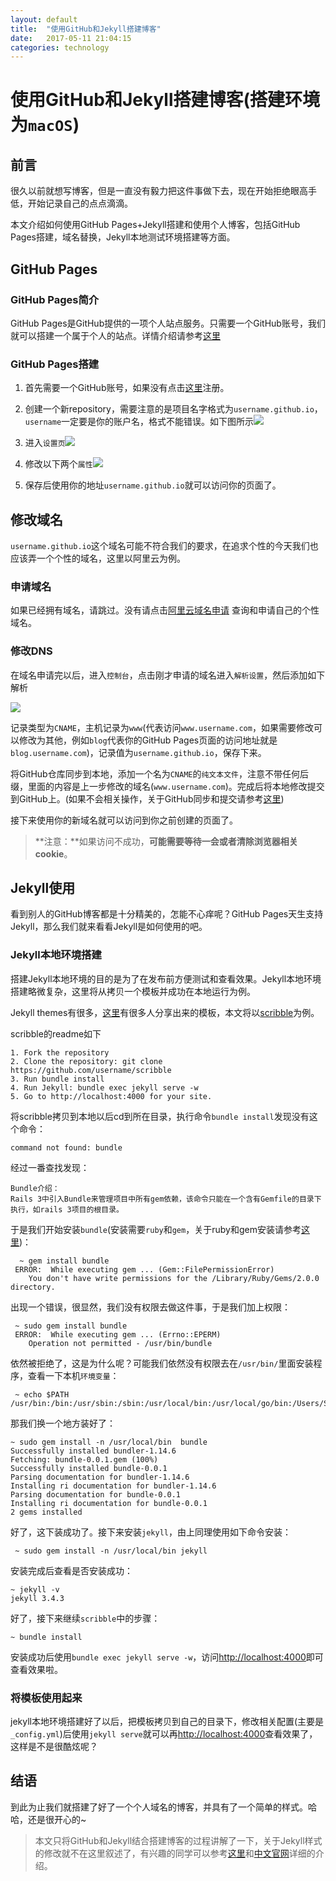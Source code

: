 ```yaml
---
layout: default
title:  "使用GitHub和Jekyll搭建博客"
date:   2017-05-11 21:04:15
categories: technology
---
```


# 使用GitHub和Jekyll搭建博客(搭建环境为`macOS`)
## 前言

很久以前就想写博客，但是一直没有毅力把这件事做下去，现在开始拒绝眼高手低，开始记录自己的点点滴滴。  

本文介绍如何使用GitHub Pages+Jekyll搭建和使用个人博客，包括GitHub Pages搭建，域名替换，Jekyll本地测试环境搭建等方面。  

## GitHub Pages

### GitHub Pages简介
GitHub Pages是GitHub提供的一项个人站点服务。只需要一个GitHub账号，我们就可以搭建一个属于个人的站点。详情介绍请参考[这里](https://pages.github.com/)

### GitHub Pages搭建
1. 首先需要一个GitHub账号，如果没有点击[这里](https://github.com/)注册。

2. 创建一个新repository，需要注意的是项目名字格式为`username.github.io`，`username`一定要是你的账户名，格式不能错误。如下图所示![](/images/technology/使用GitHub和Jekyll搭建博客/1.jpeg)

3. 进入`设置页`![](/images/technology/使用GitHub和Jekyll搭建博客/2.jpeg)  
  
4. 修改以下两个`属性`![](/images/technology/使用GitHub和Jekyll搭建博客/3.jpeg)

5. 保存后使用你的地址`username.github.io`就可以访问你的页面了。

## 修改域名

`username.github.io`这个域名可能不符合我们的要求，在追求个性的今天我们也应该弄一个个性的域名，这里以阿里云为例。
  
### 申请域名

如果已经拥有域名，请跳过。没有请点击[阿里云域名申请](https://wanwang.aliyun.com/?utm_medium=text&utm_source=bdbrandww&utm_campaign=bdbrand&utm_content=se_103066) 查询和申请自己的个性域名。 
 
### 修改DNS
在域名申请完以后，进入`控制台`，点击刚才申请的域名进入`解析设置`，然后添加如下解析  

![](/images/technology/使用GitHub和Jekyll搭建博客/4.jpeg)  

记录类型为`CNAME`，主机记录为`www`(代表访问`www.username.com`，如果需要修改可以修改为其他，例如`blog`代表你的GitHub Pages页面的访问地址就是`blog.username.com`)，记录值为`username.github.io`，保存下来。  

将GitHub仓库同步到本地，添加一个名为`CNAME`的`纯文本文件`，注意不带任何后缀，里面的内容是上一步修改的域名(`www.username.com`)。完成后将本地修改提交到GitHub上。(如果不会相关操作，关于GitHub同步和提交请参考[这里](http://www.cnblogs.com/tinyphp/p/5025311.html))  

接下来使用你的新域名就可以访问到你之前创建的页面了。

> **注意：**如果访问不成功，**可能需要等待一会或者清除浏览器相关cookie**。

## Jekyll使用

看到别人的GitHub博客都是十分精美的，怎能不心痒呢？GitHub Pages天生支持Jekyll，那么我们就来看看Jekyll是如何使用的吧。

### Jekyll本地环境搭建

搭建Jekyll本地环境的目的是为了在发布前方便测试和查看效果。Jekyll本地环境搭建略微复杂，这里将从拷贝一个模板并成功在本地运行为例。

Jekyll themes有很多，[这里](http://jekyllthemes.org/)有很多人分享出来的模板，本文将以[scribble](https://github.com/muan/scribble)为例。

scribble的readme如下  

```sequence 
1. Fork the repository      
2. Clone the repository: git clone https://github.com/username/scribble
3. Run bundle install
4. Run Jekyll: bundle exec jekyll serve -w
5. Go to http://localhost:4000 for your site.
```
将scribble拷贝到本地以后cd到所在目录，执行命令`bundle install`发现没有这个命令：

```
command not found: bundle
```
经过一番查找发现：

```
Bundle介绍：
Rails 3中引入Bundle来管理项目中所有gem依赖，该命令只能在一个含有Gemfile的目录下执行，如rails 3项目的根目录。
```
于是我们开始安装`bundle`(安装需要`ruby`和`gem`，关于ruby和gem安装请参考[这里](http://www.cnblogs.com/daguo/p/4097263.html))：

```
  ~ gem install bundle
 ERROR:  While executing gem ... (Gem::FilePermissionError)
    You don't have write permissions for the /Library/Ruby/Gems/2.0.0 directory.

```
出现一个错误，很显然，我们没有权限去做这件事，于是我们加上权限：

```
 ~ sudo gem install bundle
 ERROR:  While executing gem ... (Errno::EPERM)
    Operation not permitted - /usr/bin/bundle
```
依然被拒绝了，这是为什么呢？可能我们依然没有权限去在`/usr/bin/`里面安装程序，查看一下本机`环境变量`：

```
 ~ echo $PATH
/usr/bin:/bin:/usr/sbin:/sbin:/usr/local/bin:/usr/local/go/bin:/Users/Skifary/Go/bin:/Users/Skifary/.rvm/bin
```

那我们换一个地方装好了：

```
~ sudo gem install -n /usr/local/bin  bundle
Successfully installed bundler-1.14.6
Fetching: bundle-0.0.1.gem (100%)
Successfully installed bundle-0.0.1
Parsing documentation for bundler-1.14.6
Installing ri documentation for bundler-1.14.6
Parsing documentation for bundle-0.0.1
Installing ri documentation for bundle-0.0.1
2 gems installed
```
好了，这下装成功了。接下来安装`jekyll`，由上同理使用如下命令安装：

```
 ~ sudo gem install -n /usr/local/bin jekyll
```
安装完成后查看是否安装成功：

```
~ jekyll -v
jekyll 3.4.3
```
好了，接下来继续`scribble`中的步骤：

```
~ bundle install
```
安装成功后使用`bundle exec jekyll serve -w`，访问[http://localhost:4000](http://localhost:4000)即可查看效果啦。

### 将模板使用起来

jekyll本地环境搭建好了以后，把模板拷贝到自己的目录下，修改相关配置(主要是`_config.yml`)后使用`jekyll serve`就可以再[http://localhost:4000](http://localhost:4000)查看效果了，这样是不是很酷炫呢？

## 结语

到此为止我们就搭建了好了一个个人域名的博客，并具有了一个简单的样式。哈哈，还是很开心的~  

> 本文只将GitHub和Jekyll结合搭建博客的过程讲解了一下，关于Jekyll样式的修改就不在这里叙述了，有兴趣的同学可以参考[这里](http://www.jokinkuang.info/2016/09/03/how-to-create-the-jekyll-theme.html#github-pages环境本地化)和[中文官网](http://jekyll.com.cn/)详细的介绍。